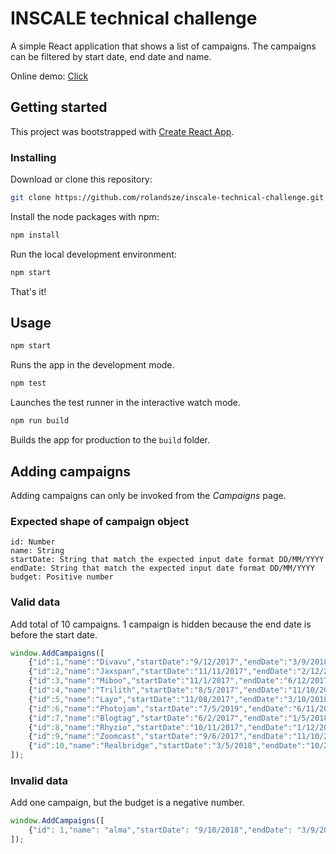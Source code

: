 # INSCALE technical challenge
A simple React application that shows a list of campaigns. The campaigns can be filtered by start date, end date and name.

Online demo: [Click](https://challenge.lionr.digital/)

## Getting started
This project was bootstrapped with [Create React App](https://github.com/facebook/create-react-app).

### Installing
Download or clone this repository:

```sh
git clone https://github.com/rolandsze/inscale-technical-challenge.git
```

Install the node packages with npm:

```sh
npm install
```

Run the local development environment:
```sh
npm start
```

That's it!

## Usage
```sh
npm start
```
Runs the app in the development mode.

```sh
npm test
```
Launches the test runner in the interactive watch mode.

```sh
npm run build
```
Builds the app for production to the `build` folder.

## Adding campaigns
Adding campaigns can only be invoked from the _Campaigns_ page.

### Expected shape of campaign object
```
id: Number
name: String
startDate: String that match the expected input date format DD/MM/YYYY
endDate: String that match the expected input date format DD/MM/YYYY
budget: Positive number
```

### Valid data
Add total of 10 campaigns. 1 campaign is hidden because the end date is before the start date.
```javascript
window.AddCampaigns([
    {"id":1,"name":"Divavu","startDate":"9/12/2017","endDate":"3/9/2018","budget":88377},
    {"id":2,"name":"Jaxspan","startDate":"11/11/2017","endDate":"2/12/2018","budget":608715},
    {"id":3,"name":"Miboo","startDate":"11/1/2017","endDate":"6/12/2017","budget":239507533},
    {"id":4,"name":"Trilith","startDate":"8/5/2017","endDate":"11/10/2017","budget":179838},
    {"id":5,"name":"Layo","startDate":"11/08/2017","endDate":"3/10/2018","budget":837850},
    {"id":6,"name":"Photojam","startDate":"7/5/2019","endDate":"6/11/2019","budget":858131},
    {"id":7,"name":"Blogtag","startDate":"6/2/2017","endDate":"1/5/2018","budget":10000},
    {"id":8,"name":"Rhyzio","startDate":"10/11/2017","endDate":"1/12/2018","budget":272552},
    {"id":9,"name":"Zoomcast","startDate":"9/6/2017","endDate":"11/10/2017","budget":301919},
    {"id":10,"name":"Realbridge","startDate":"3/5/2018","endDate":"10/2/2017","budget":5000}
]);
```

### Invalid data
Add one campaign, but the budget is a negative number.
```javascript
window.AddCampaigns([
    {"id": 1,"name": "alma","startDate": "9/10/2018","endDate": "3/9/2019","budget": -8837743}
]);
```
